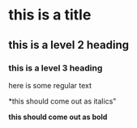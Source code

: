 # this is a title

## this is a level 2 heading

### this is a level 3 heading

here is some regular text

*this should come out as italics"

**this should come out as bold**

